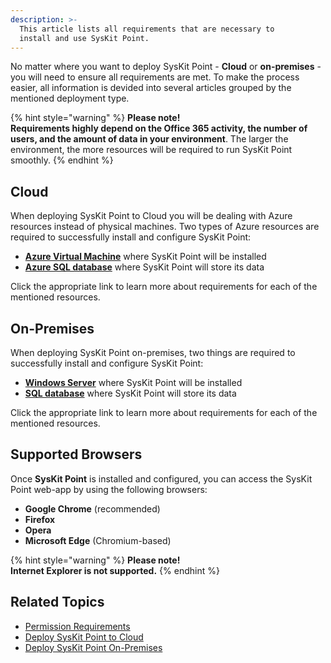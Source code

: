 ```yaml
---
description: >-
  This article lists all requirements that are necessary to
  install and use SysKit Point.
---
```


No matter where you want to deploy SysKit Point - **Cloud** or **on-premises** - you will need to ensure all requirements are met. 
To make the process easier, all information is devided into several articles grouped by the mentioned deployment type.

{% hint style="warning" %}
**Please note!**  
**Requirements highly depend on the Office 365 activity, the number of users, and the amount of data in your environment**. The larger the environment, the more resources will be required to run SysKit Point smoothly.
{% endhint %}

## Cloud
When deploying SysKit Point to Cloud you will be dealing with Azure resources instead of physical machines. Two types of Azure resources are required to successfully install and configure SysKit Point:
* **[Azure Virtual Machine](../installation-and-configuration/deploy-to-azure/prerequisites/create-azure-vm.md#resource-requirements-per-subscription-plan)** where SysKit Point will be installed
* **[Azure SQL database](../installation-and-configuration/deploy-to-azure/prerequisites/create-azure-sql-database.md#resource-requirements-per-subscription-plan)** where SysKit Point will store its data 

Click the appropriate link to learn more about requirements for each of the mentioned resources.

## On-Premises
When deploying SysKit Point on-premises, two things are required to successfully install and configure SysKit Point:
* **[Windows Server](../installation-and-configuration/deploy-on-premises/prerequisites/syskit-point-server.md#resource-requirements-per-subscription-plan)** where SysKit Point will be installed
* **[SQL database](../installation-and-configuration/deploy-on-premises/prerequisites/syskit-point-database.md#resource-requirements-per-subscription-plan)** where SysKit Point will store its data 

Click the appropriate link to learn more about requirements for each of the mentioned resources.

## Supported Browsers

Once **SysKit Point** is installed and configured, you can access the SysKit Point web-app by using the following browsers:

* **Google Chrome** \(recommended\)
* **Firefox**
* **Opera**
* **Microsoft Edge** \(Chromium-based\)

{% hint style="warning" %}
**Please note!**  
**Internet Explorer is not supported.**
{% endhint %}

## Related Topics

* [Permission Requirements](permission-requirements.md)
* [Deploy SysKit Point to Cloud](../installation-and-configuration/deploy-to-azure/README.md)
* [Deploy SysKit Point On-Premises](../installation-and-configuration/deploy-on-premises/README.md)
